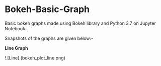 # Bokeh-Basic-Graph
Basic bokeh graphs made using Bokeh library and Python 3.7 on Jupyter Notebook.

Snapshots of the graphs are given below:-

**Line Graph**

!.[Line].(bokeh_plot_line.png)


